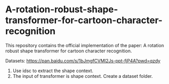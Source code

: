 # A-rotation-robust-shape-transformer-for-cartoon-character-recognition
This repository contains the official implementation of the paper: A rotation robust shape transformer for cartoon character recognition.

Datasets: https://pan.baidu.com/s/1bJmgfCVMl2Js-ppt-fjP4A?pwd=qzdy

1. Use idsc to extract the shape context.
2. The input of transformer is shape context. Create a dataset folder.

